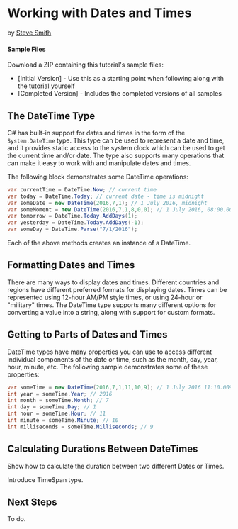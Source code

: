 # Working with Dates and Times
by [Steve Smith](http://deviq.com/me/steve-smith)

#### Sample Files
Download a ZIP containing this tutorial's sample files:
- [Initial Version] - Use this as a starting point when following along with the tutorial yourself
- [Completed Version] - Includes the completed versions of all samples

## The DateTime Type

C# has built-in support for dates and times in the form of the ``System.DateTime`` type. This type can be used to represent a date and time, and it provides static access to the system clock which can be used to get the current time and/or date. The type also supports many operations that can make it easy to work with and manipulate dates and times.

The following block demonstrates some DateTime operations:

```c#
var currentTime = DateTime.Now; // current time
var today = DateTime.Today; // current date - time is midnight
var someDate = new DateTime(2016,7,1); // 1 July 2016, midnight
var someMoment = new DateTime(2016,7,1,8,0,0); // 1 July 2016, 08:00.00
var tomorrow = DateTime.Today.AddDays(1);
var yesterday = DateTime.Today.AddDays(-1);
var someDay = DateTime.Parse("7/1/2016");
```

Each of the above methods creates an instance of a DateTime.

## Formatting Dates and Times

There are many ways to display dates and times. Different countries and regions have different preferred formats for displaying dates. Times can be represented using 12-hour AM/PM style times, or using 24-hour or "military" times. The DateTime type supports many different options for converting a value into a string, along with support for custom formats.

## Getting to Parts of Dates and Times

DateTime types have many properties you can use to access different individual components of the date or time, such as the month, day, year, hour, minute, etc. The following sample demonstrates some of these properties:

```c#
var someTime = new DateTime(2016,7,1,11,10,9); // 1 July 2016 11:10.009 AM
int year = someTime.Year; // 2016
int month = someTime.Month; // 7
int day = someTime.Day; // 1
int hour = someTime.Hour; // 11
int minute = someTime.Minute; // 10
int milliseconds = someTime.Milliseconds; // 9
```

## Calculating Durations Between DateTimes

Show how to calculate the duration between two different Dates or Times.

Introduce TimeSpan type.

## Next Steps

To do.
